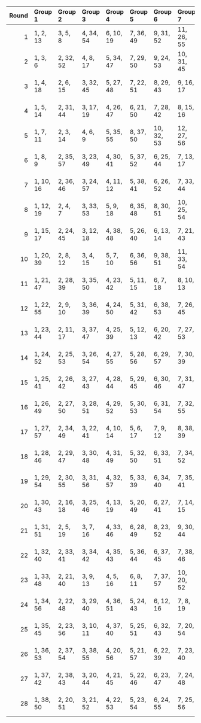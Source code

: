 |   Round | Group 1   | Group 2   | Group 3   | Group 4   | Group 5   | Group 6    | Group 7    | Group 8    | Group 9    | Group 10   | Group 11   | Group 12   | Group 13   | Group 14   | Group 15   | Group 16   | Group 17   | Group 18   | Group 19   |
|--------:|:----------|:----------|:----------|:----------|:----------|:-----------|:-----------|:-----------|:-----------|:-----------|:-----------|:-----------|:-----------|:-----------|:-----------|:-----------|:-----------|:-----------|:-----------|
|       1 | 1, 2, 13  | 3, 5, 8   | 4, 34, 54 | 6, 10, 19 | 7, 36, 49 | 9, 31, 52  | 11, 26, 55 | 12, 33, 47 | 14, 28, 50 | 15, 35, 42 | 16, 23, 53 | 17, 30, 45 | 18, 37, 56 | 20, 21, 32 | 22, 24, 27 | 25, 29, 38 | 39, 40, 51 | 41, 43, 46 | 44, 48, 57 |
|       2 | 1, 3, 6   | 2, 32, 52 | 4, 8, 17  | 5, 34, 47 | 7, 29, 50 | 9, 24, 53  | 10, 31, 45 | 11, 18, 19 | 12, 26, 48 | 13, 33, 40 | 14, 21, 51 | 15, 28, 43 | 16, 35, 54 | 20, 22, 25 | 23, 27, 36 | 30, 37, 38 | 39, 41, 44 | 42, 46, 55 | 49, 56, 57 |
|       3 | 1, 4, 18  | 2, 6, 15  | 3, 32, 45 | 5, 27, 48 | 7, 22, 51 | 8, 29, 43  | 9, 16, 17  | 10, 24, 46 | 11, 31, 57 | 12, 38, 49 | 13, 26, 41 | 14, 33, 52 | 19, 30, 50 | 20, 23, 37 | 21, 25, 34 | 28, 35, 36 | 39, 42, 56 | 40, 44, 53 | 47, 54, 55 |
|       4 | 1, 5, 14  | 2, 31, 44 | 3, 17, 19 | 4, 26, 47 | 6, 21, 50 | 7, 28, 42  | 8, 15, 16  | 9, 23, 45  | 10, 30, 56 | 11, 37, 48 | 12, 25, 40 | 13, 32, 51 | 18, 29, 49 | 20, 24, 33 | 22, 36, 38 | 27, 34, 35 | 39, 43, 52 | 41, 55, 57 | 46, 53, 54 |
|       5 | 1, 7, 11  | 2, 3, 14  | 4, 6, 9   | 5, 35, 55 | 8, 37, 50 | 10, 32, 53 | 12, 27, 56 | 13, 34, 48 | 15, 29, 51 | 16, 36, 43 | 17, 24, 54 | 18, 31, 46 | 19, 38, 57 | 20, 26, 30 | 21, 22, 33 | 23, 25, 28 | 39, 45, 49 | 40, 41, 52 | 42, 44, 47 |
|       6 | 1, 8, 9   | 2, 35, 57 | 3, 23, 49 | 4, 30, 41 | 5, 37, 52 | 6, 25, 44  | 7, 13, 17  | 10, 12, 15 | 11, 22, 42 | 14, 24, 56 | 16, 38, 40 | 18, 33, 43 | 19, 21, 54 | 20, 27, 28 | 26, 32, 36 | 29, 31, 34 | 39, 46, 47 | 45, 51, 55 | 48, 50, 53 |
|       7 | 1, 10, 16 | 2, 36, 46 | 3, 24, 57 | 4, 11, 12 | 5, 38, 41 | 6, 26, 52  | 7, 33, 44  | 8, 21, 55  | 9, 28, 47  | 13, 15, 18 | 14, 25, 45 | 17, 27, 40 | 19, 22, 43 | 20, 29, 35 | 23, 30, 31 | 32, 34, 37 | 39, 48, 54 | 42, 49, 50 | 51, 53, 56 |
|       8 | 1, 12, 19 | 2, 4, 7   | 3, 33, 53 | 5, 9, 18  | 6, 35, 48 | 8, 30, 51  | 10, 25, 54 | 11, 32, 46 | 13, 27, 49 | 14, 34, 41 | 15, 22, 52 | 16, 29, 44 | 17, 36, 55 | 20, 31, 38 | 21, 23, 26 | 24, 28, 37 | 39, 50, 57 | 40, 42, 45 | 43, 47, 56 |
|       9 | 1, 15, 17 | 2, 24, 45 | 3, 12, 18 | 4, 38, 48 | 5, 26, 40 | 6, 13, 14  | 7, 21, 43  | 8, 28, 54  | 9, 35, 46  | 10, 23, 57 | 11, 30, 49 | 16, 27, 47 | 19, 29, 42 | 20, 34, 36 | 22, 31, 37 | 25, 32, 33 | 39, 53, 55 | 41, 50, 56 | 44, 51, 52 |
|      10 | 1, 20, 39 | 2, 8, 12  | 3, 4, 15  | 5, 7, 10  | 6, 36, 56 | 9, 38, 51  | 11, 33, 54 | 13, 28, 57 | 14, 35, 49 | 16, 30, 52 | 17, 37, 44 | 18, 25, 55 | 19, 32, 47 | 21, 27, 31 | 22, 23, 34 | 24, 26, 29 | 40, 46, 50 | 41, 42, 53 | 43, 45, 48 |
|      11 | 1, 21, 47 | 2, 28, 39 | 3, 35, 50 | 4, 23, 42 | 5, 11, 15 | 6, 7, 18   | 8, 10, 13  | 9, 20, 40  | 12, 22, 54 | 14, 36, 57 | 16, 31, 41 | 17, 38, 52 | 19, 33, 55 | 24, 30, 34 | 25, 26, 37 | 27, 29, 32 | 43, 49, 53 | 44, 45, 56 | 46, 48, 51 |
|      12 | 1, 22, 55 | 2, 9, 10  | 3, 36, 39 | 4, 24, 50 | 5, 31, 42 | 6, 38, 53  | 7, 26, 45  | 8, 14, 18  | 11, 13, 16 | 12, 23, 43 | 15, 25, 57 | 17, 20, 41 | 19, 34, 44 | 21, 28, 29 | 27, 33, 37 | 30, 32, 35 | 40, 47, 48 | 46, 52, 56 | 49, 51, 54 |
|      13 | 1, 23, 44 | 2, 11, 17 | 3, 37, 47 | 4, 25, 39 | 5, 12, 13 | 6, 20, 42  | 7, 27, 53  | 8, 34, 45  | 9, 22, 56  | 10, 29, 48 | 14, 16, 19 | 15, 26, 46 | 18, 28, 41 | 21, 30, 36 | 24, 31, 32 | 33, 35, 38 | 40, 49, 55 | 43, 50, 51 | 52, 54, 57 |
|      14 | 1, 24, 52 | 2, 25, 53 | 3, 26, 54 | 4, 27, 55 | 5, 28, 56 | 6, 29, 57  | 7, 30, 39  | 8, 31, 40  | 9, 32, 41  | 10, 33, 42 | 11, 34, 43 | 12, 35, 44 | 13, 36, 45 | 14, 37, 46 | 15, 38, 47 | 16, 20, 48 | 17, 21, 49 | 18, 22, 50 | 19, 23, 51 |
|      15 | 1, 25, 41 | 2, 26, 42 | 3, 27, 43 | 4, 28, 44 | 5, 29, 45 | 6, 30, 46  | 7, 31, 47  | 8, 32, 48  | 9, 33, 49  | 10, 34, 50 | 11, 35, 51 | 12, 36, 52 | 13, 37, 53 | 14, 38, 54 | 15, 20, 55 | 16, 21, 56 | 17, 22, 57 | 18, 23, 39 | 19, 24, 40 |
|      16 | 1, 26, 49 | 2, 27, 50 | 3, 28, 51 | 4, 29, 52 | 5, 30, 53 | 6, 31, 54  | 7, 32, 55  | 8, 33, 56  | 9, 34, 57  | 10, 35, 39 | 11, 36, 40 | 12, 37, 41 | 13, 38, 42 | 14, 20, 43 | 15, 21, 44 | 16, 22, 45 | 17, 23, 46 | 18, 24, 47 | 19, 25, 48 |
|      17 | 1, 27, 57 | 2, 34, 49 | 3, 22, 41 | 4, 10, 14 | 5, 6, 17  | 7, 9, 12   | 8, 38, 39  | 11, 21, 53 | 13, 35, 56 | 15, 30, 40 | 16, 37, 51 | 18, 32, 54 | 19, 20, 46 | 23, 29, 33 | 24, 25, 36 | 26, 28, 31 | 42, 48, 52 | 43, 44, 55 | 45, 47, 50 |
|      18 | 1, 28, 46 | 2, 29, 47 | 3, 30, 48 | 4, 31, 49 | 5, 32, 50 | 6, 33, 51  | 7, 34, 52  | 8, 35, 53  | 9, 36, 54  | 10, 37, 55 | 11, 38, 56 | 12, 20, 57 | 13, 21, 39 | 14, 22, 40 | 15, 23, 41 | 16, 24, 42 | 17, 25, 43 | 18, 26, 44 | 19, 27, 45 |
|      19 | 1, 29, 54 | 2, 30, 55 | 3, 31, 56 | 4, 32, 57 | 5, 33, 39 | 6, 34, 40  | 7, 35, 41  | 8, 36, 42  | 9, 37, 43  | 10, 38, 44 | 11, 20, 45 | 12, 21, 46 | 13, 22, 47 | 14, 23, 48 | 15, 24, 49 | 16, 25, 50 | 17, 26, 51 | 18, 27, 52 | 19, 28, 53 |
|      20 | 1, 30, 43 | 2, 16, 18 | 3, 25, 46 | 4, 13, 19 | 5, 20, 49 | 6, 27, 41  | 7, 14, 15  | 8, 22, 44  | 9, 29, 55  | 10, 36, 47 | 11, 24, 39 | 12, 31, 50 | 17, 28, 48 | 21, 35, 37 | 23, 32, 38 | 26, 33, 34 | 40, 54, 56 | 42, 51, 57 | 45, 52, 53 |
|      21 | 1, 31, 51 | 2, 5, 19  | 3, 7, 16  | 4, 33, 46 | 6, 28, 49 | 8, 23, 52  | 9, 30, 44  | 10, 17, 18 | 11, 25, 47 | 12, 32, 39 | 13, 20, 50 | 14, 27, 42 | 15, 34, 53 | 21, 24, 38 | 22, 26, 35 | 29, 36, 37 | 40, 43, 57 | 41, 45, 54 | 48, 55, 56 |
|      22 | 1, 32, 40 | 2, 33, 41 | 3, 34, 42 | 4, 35, 43 | 5, 36, 44 | 6, 37, 45  | 7, 38, 46  | 8, 20, 47  | 9, 21, 48  | 10, 22, 49 | 11, 23, 50 | 12, 24, 51 | 13, 25, 52 | 14, 26, 53 | 15, 27, 54 | 16, 28, 55 | 17, 29, 56 | 18, 30, 57 | 19, 31, 39 |
|      23 | 1, 33, 48 | 2, 21, 40 | 3, 9, 13  | 4, 5, 16  | 6, 8, 11  | 7, 37, 57  | 10, 20, 52 | 12, 34, 55 | 14, 29, 39 | 15, 36, 50 | 17, 31, 53 | 18, 38, 45 | 19, 26, 56 | 22, 28, 32 | 23, 24, 35 | 25, 27, 30 | 41, 47, 51 | 42, 43, 54 | 44, 46, 49 |
|      24 | 1, 34, 56 | 2, 22, 48 | 3, 29, 40 | 4, 36, 51 | 5, 24, 43 | 6, 12, 16  | 7, 8, 19   | 9, 11, 14  | 10, 21, 41 | 13, 23, 55 | 15, 37, 39 | 17, 32, 42 | 18, 20, 53 | 25, 31, 35 | 26, 27, 38 | 28, 30, 33 | 44, 50, 54 | 45, 46, 57 | 47, 49, 52 |
|      25 | 1, 35, 45 | 2, 23, 56 | 3, 10, 11 | 4, 37, 40 | 5, 25, 51 | 6, 32, 43  | 7, 20, 54  | 8, 27, 46  | 9, 15, 19  | 12, 14, 17 | 13, 24, 44 | 16, 26, 39 | 18, 21, 42 | 22, 29, 30 | 28, 34, 38 | 31, 33, 36 | 41, 48, 49 | 47, 53, 57 | 50, 52, 55 |
|      26 | 1, 36, 53 | 2, 37, 54 | 3, 38, 55 | 4, 20, 56 | 5, 21, 57 | 6, 22, 39  | 7, 23, 40  | 8, 24, 41  | 9, 25, 42  | 10, 26, 43 | 11, 27, 44 | 12, 28, 45 | 13, 29, 46 | 14, 30, 47 | 15, 31, 48 | 16, 32, 49 | 17, 33, 50 | 18, 34, 51 | 19, 35, 52 |
|      27 | 1, 37, 42 | 2, 38, 43 | 3, 20, 44 | 4, 21, 45 | 5, 22, 46 | 6, 23, 47  | 7, 24, 48  | 8, 25, 49  | 9, 26, 50  | 10, 27, 51 | 11, 28, 52 | 12, 29, 53 | 13, 30, 54 | 14, 31, 55 | 15, 32, 56 | 16, 33, 57 | 17, 34, 39 | 18, 35, 40 | 19, 36, 41 |
|      28 | 1, 38, 50 | 2, 20, 51 | 3, 21, 52 | 4, 22, 53 | 5, 23, 54 | 6, 24, 55  | 7, 25, 56  | 8, 26, 57  | 9, 27, 39  | 10, 28, 40 | 11, 29, 41 | 12, 30, 42 | 13, 31, 43 | 14, 32, 44 | 15, 33, 45 | 16, 34, 46 | 17, 35, 47 | 18, 36, 48 | 19, 37, 49 |